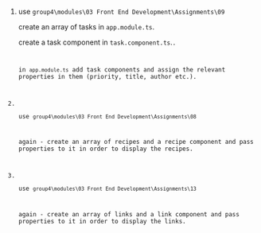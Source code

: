 <ol>
<li>
<p>use <code>group4\modules\03 Front End Development\Assignments\09</code></p>
<p>create an array of tasks in <code>app.module.ts</code>.</p>
<p>create a task component in <code>task.component.ts</code>.<code>.</p>
<p>in <code>app.module.ts</code> add task components and assign the relevant properties in them (priority, title, author etc.).</p>
</li>
<li>
<p>use <code>group4\modules\03 Front End Development\Assignments\08</code></p>
<p>again - create an array of recipes and a recipe component and pass properties to it in order to display the recipes.</p>
</li>
<li>
<p>use <code>group4\modules\03 Front End Development\Assignments\13</code></p>
<p>again - create an array of links and a link component and pass properties to it in order to display the links.</p>
</li>
</ol>